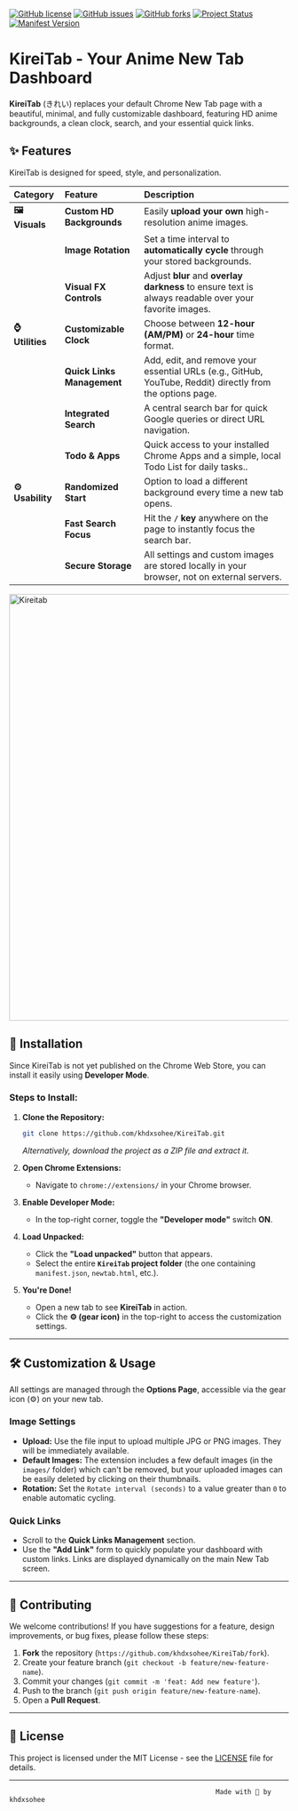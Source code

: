 [![GitHub license](https://img.shields.io/github/license/khdxsohee/KireiTab?style=flat-square&color=blue)](https://github.com/khdxsohee/KireiTab/blob/main/LICENSE)
[![GitHub issues](https://img.shields.io/github/issues/khdxsohee/KireiTab?style=flat-square&color=red)](https://github.com/khdxsohee/KireiTab/issues)
[![GitHub forks](https://img.shields.io/github/forks/khdxsohee/KireiTab?style=flat-square&color=teal)](https://github.com/khdxsohee/KireiTab/network)
[![Project Status](https://img.shields.io/badge/status-In%20Development-orange?style=flat-square)](https://github.com/khdxsohee/KireiTab)
[![Manifest Version](https://img.shields.io/badge/manifest-V3-success?style=flat-square)](https://developer.chrome.com/docs/extensions/mv3/)
# KireiTab - Your Anime New Tab Dashboard 

**KireiTab** (きれい) replaces your default Chrome New Tab page with a beautiful, minimal, and fully customizable dashboard, featuring HD anime backgrounds, a clean clock, search, and your essential quick links.

[](https://www.google.com/search?q=https://github.com/khdxsohee/KireiTab/blob/main/LICENSE)
[](https://github.com/khdxsohee/KireiTab)
[](https://github.com/khdxsohee/KireiTab)

## ✨ Features

KireiTab is designed for speed, style, and personalization.

| Category | Feature | Description |
| :--- | :--- | :--- |
| **🖼️ Visuals** | **Custom HD Backgrounds** | Easily **upload your own** high-resolution anime images. |
| | **Image Rotation** | Set a time interval to **automatically cycle** through your stored backgrounds. |
| | **Visual FX Controls** | Adjust **blur** and **overlay darkness** to ensure text is always readable over your favorite images. |
| **⌚ Utilities** | **Customizable Clock** | Choose between **12-hour (AM/PM)** or **24-hour** time format. |
| | **Quick Links Management** | Add, edit, and remove your essential URLs (e.g., GitHub, YouTube, Reddit) directly from the options page. |
| | **Integrated Search** | A central search bar for quick Google queries or direct URL navigation. |
| | **Todo & Apps** | Quick access to your installed Chrome Apps and a simple, local Todo List for daily tasks.. |
| **⚙️ Usability** | **Randomized Start** | Option to load a different background every time a new tab opens. |
| | **Fast Search Focus** | Hit the **`/` key** anywhere on the page to instantly focus the search bar. |
| | **Secure Storage** | All settings and custom images are stored locally in your browser, not on external servers. |
<img width="1366" height="768" alt="Kireitab" src="https://github.com/user-attachments/assets/4bad4b95-0a39-41a8-99c5-a0edb4c9662f" />


## 🚀 Installation

Since KireiTab is not yet published on the Chrome Web Store, you can install it easily using **Developer Mode**.

### Steps to Install:

1.  **Clone the Repository:**

    ```bash
    git clone https://github.com/khdxsohee/KireiTab.git
    ```

    *Alternatively, download the project as a ZIP file and extract it.*

2.  **Open Chrome Extensions:**

      * Navigate to `chrome://extensions/` in your Chrome browser.

3.  **Enable Developer Mode:**

      * In the top-right corner, toggle the **"Developer mode"** switch **ON**.

4.  **Load Unpacked:**

      * Click the **"Load unpacked"** button that appears.
      * Select the entire **`KireiTab` project folder** (the one containing `manifest.json`, `newtab.html`, etc.).

5.  **You're Done\!**

      * Open a new tab to see **KireiTab** in action.
      * Click the **⚙️ (gear icon)** in the top-right to access the customization settings.

-----

## 🛠️ Customization & Usage

All settings are managed through the **Options Page**, accessible via the gear icon (⚙️) on your new tab.

### Image Settings

  * **Upload:** Use the file input to upload multiple JPG or PNG images. They will be immediately available.
  * **Default Images:** The extension includes a few default images (in the `images/` folder) which can't be removed, but your uploaded images can be easily deleted by clicking on their thumbnails.
  * **Rotation:** Set the `Rotate interval (seconds)` to a value greater than `0` to enable automatic cycling.

### Quick Links

  * Scroll to the **Quick Links Management** section.
  * Use the **"Add Link"** form to quickly populate your dashboard with custom links. Links are displayed dynamically on the main New Tab screen.

-----

## 🤝 Contributing

We welcome contributions\! If you have suggestions for a feature, design improvements, or bug fixes, please follow these steps:

1.  **Fork** the repository (`https://github.com/khdxsohee/KireiTab/fork`).
2.  Create your feature branch (`git checkout -b feature/new-feature-name`).
3.  Commit your changes (`git commit -m 'feat: Add new feature'`).
4.  Push to the branch (`git push origin feature/new-feature-name`).
5.  Open a **Pull Request**.

-----

## 📄 License

This project is licensed under the MIT License - see the [LICENSE](https://github.com/khdxsohee/KireiTab/blob/main/LICENSE) file for details.

-----

                                                        Made with 💙 by khdxsohee
